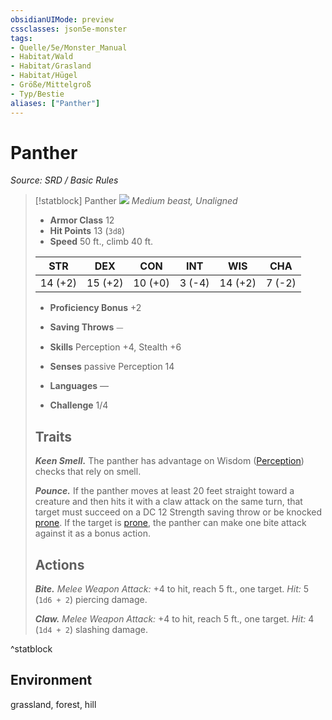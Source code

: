 ```yaml
---
obsidianUIMode: preview
cssclasses: json5e-monster
tags:
- Quelle/5e/Monster_Manual
- Habitat/Wald
- Habitat/Grasland
- Habitat/Hügel
- Größe/Mittelgroß
- Typ/Bestie
aliases: ["Panther"]
---
```

# Panther
*Source: SRD / Basic Rules*  

> [!statblock] Panther
> ![](compendium/bestiary/beast/token/panther.png#token)
> *Medium beast, Unaligned*
> 
> - **Armor Class** 12 
> - **Hit Points** 13 (`3d8`)
> - **Speed** 50 ft., climb 40 ft.
> 
> |STR|DEX|CON|INT|WIS|CHA|
> |:---:|:---:|:---:|:---:|:---:|:---:|
> |14 (+2)|15 (+2)|10 (+0)| 3 (-4)|14 (+2)| 7 (-2)|
> 
> - **Proficiency Bonus** +2
> - **Saving Throws** ⏤
> - **Skills** Perception +4, Stealth +6
> - **Senses** passive Perception 14
> 
> - **Languages** —
> - **Challenge** 1/4
> 
> ## Traits
> 
> ***Keen Smell.*** The panther has advantage on Wisdom ([Perception](rules/skills.md#Perception)) checks that rely on smell.
> 
> ***Pounce.*** If the panther moves at least 20 feet straight toward a creature and then hits it with a claw attack on the same turn, that target must succeed on a DC 12 Strength saving throw or be knocked [prone](rules/conditions.md#prone). If the target is [prone](rules/conditions.md#prone), the panther can make one bite attack against it as a bonus action.
> 
> ## Actions
> 
> ***Bite.*** *Melee Weapon Attack:* +4 to hit, reach 5 ft., one target. *Hit:* 5 (`1d6 + 2`) piercing damage.
> 
> ***Claw.*** *Melee Weapon Attack:* +4 to hit, reach 5 ft., one target. *Hit:* 4 (`1d4 + 2`) slashing damage.
^statblock

## Environment

grassland, forest, hill